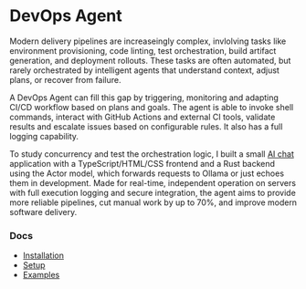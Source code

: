 # DevOps Agent

Modern delivery pipelines are increaseingly complex, invlolving tasks like environment provisioning, code linting, test orchestration, build artifact generation, and deployment rollouts. These tasks are often automated, but rarely orchestrated by intelligent agents that understand context, adjust plans, or recover from failure.

A DevOps Agent can fill this gap by triggering, monitoring and adapting CI/CD workflow based on plans and goals. The agent is able to invoke shell commands, interact with GitHub Actions and external CI tools, validate results and escalate issues based on configurable rules. It also has a full logging capability.

To study concurrency and test the orchestration logic, I built a small [AI chat](https://github.com/letv1nnn/actor-model-ai-chat) application with a TypeScript/HTML/CSS frontend and a Rust backend using the Actor model, which forwards requests to Ollama or just echoes them in 
development. Made for real-time, independent operation on servers with full execution logging and secure 
integration, the agent aims to provide more reliable pipelines, cut manual work by up to 70%, and improve 
modern software delivery. 

### Docs

- [Installation](https://github.com/letv1nnn/DevOps-Agent/blob/main/docs/Installation.md)
- [Setup](https://github.com/letv1nnn/DevOps-Agent/blob/main/docs/Setup.md)
- [Examples](https://github.com/letv1nnn/DevOps-Agent/blob/main/docs/Examples.md)

